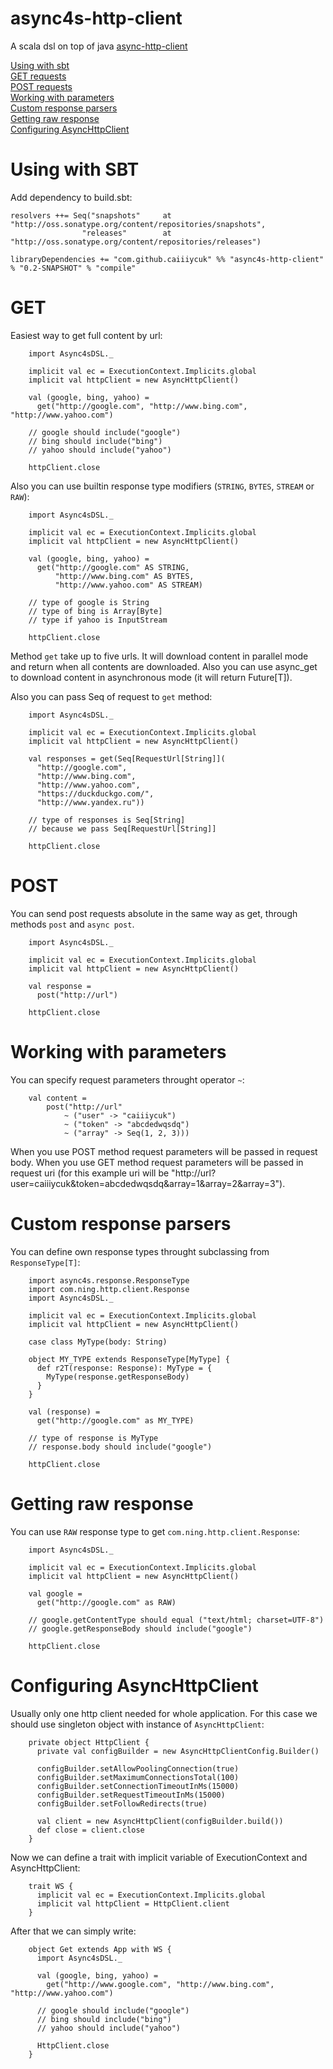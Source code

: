 async4s-http-client
===================
A scala dsl on top of java [async-http-client](https://github.com/AsyncHttpClient/async-http-client)

[Using with sbt](#using-with-sbt)  
[GET requests](#get)  
[POST requests](#post)  
[Working with parameters](#working-with-parameters)  
[Custom response parsers](#custom-response-parsers)  
[Getting raw response](#getting-raw-response)  
[Configuring AsyncHttpClient](#configuring-asynchttpclient)

Using with SBT
==============

Add dependency to build.sbt:
```
resolvers ++= Seq("snapshots"     at "http://oss.sonatype.org/content/repositories/snapshots",
                "releases"        at "http://oss.sonatype.org/content/repositories/releases")
                
libraryDependencies += "com.github.caiiiycuk" %% "async4s-http-client" % "0.2-SNAPSHOT" % "compile"
```

GET
===

Easiest way to get full content by url:

```
    import Async4sDSL._

    implicit val ec = ExecutionContext.Implicits.global
    implicit val httpClient = new AsyncHttpClient()

    val (google, bing, yahoo) =
      get("http://google.com", "http://www.bing.com", "http://www.yahoo.com")
      
    // google should include("google")
    // bing should include("bing")
    // yahoo should include("yahoo")
    
    httpClient.close
```

Also you can use builtin response type modifiers (```STRING```, ```BYTES```, ```STREAM``` or ```RAW```):

```
    import Async4sDSL._

    implicit val ec = ExecutionContext.Implicits.global
    implicit val httpClient = new AsyncHttpClient()

    val (google, bing, yahoo) =
      get("http://google.com" AS STRING, 
          "http://www.bing.com" AS BYTES, 
          "http://www.yahoo.com" AS STREAM)
    
    // type of google is String
    // type of bing is Array[Byte]
    // type if yahoo is InputStream
    
    httpClient.close
```

Method ```get``` take up to five urls. It will download content in parallel mode and return 
when all contents are downloaded. Also you can use async_get to download content in asynchronous mode 
(it will return Future[T]).

Also you can pass Seq of request to ```get``` method:

```
    import Async4sDSL._

    implicit val ec = ExecutionContext.Implicits.global
    implicit val httpClient = new AsyncHttpClient()

    val responses = get(Seq[RequestUrl[String]](
      "http://google.com",
      "http://www.bing.com",
      "http://www.yahoo.com",
      "https://duckduckgo.com/",
      "http://www.yandex.ru"))
      
    // type of responses is Seq[String]
    // because we pass Seq[RequestUrl[String]]
    
    httpClient.close
```

POST
====

You can send post requests absolute in the same way as get, through methods ```post``` and ```async post```.
```
    import Async4sDSL._

    implicit val ec = ExecutionContext.Implicits.global
    implicit val httpClient = new AsyncHttpClient()

    val response =
      post("http://url")
    
    httpClient.close
```

Working with parameters
=======================

You can specify request parameters throught operator ```~```:

```
    val content =
        post("http://url"
            ~ ("user" -> "caiiiycuk")
            ~ ("token" -> "abcdedwqsdq")
            ~ ("array" -> Seq(1, 2, 3)))
```

When you use POST method request parameters will be passed in request body. When you use
GET method request parameters will be passed in request uri (for this example uri will be 
"http://url?user=caiiiycuk&token=abcdedwqsdq&array=1&array=2&array=3").

Custom response parsers
=======================

You can define own response types throught subclassing from ```ResponseType[T]```:

```
    import async4s.response.ResponseType
    import com.ning.http.client.Response
    import Async4sDSL._
    
    implicit val ec = ExecutionContext.Implicits.global
    implicit val httpClient = new AsyncHttpClient()

    case class MyType(body: String)

    object MY_TYPE extends ResponseType[MyType] {
      def r2T(response: Response): MyType = {
        MyType(response.getResponseBody)
      }
    }

    val (response) =
      get("http://google.com" as MY_TYPE)

    // type of response is MyType
    // response.body should include("google")
    
    httpClient.close
```

Getting raw response
====================

You can use ```RAW``` response type to get ```com.ning.http.client.Response```:

```
    import Async4sDSL._

    implicit val ec = ExecutionContext.Implicits.global
    implicit val httpClient = new AsyncHttpClient()

    val google =
      get("http://google.com" as RAW)
      
    // google.getContentType should equal ("text/html; charset=UTF-8")
    // google.getResponseBody should include("google")
    
    httpClient.close
```

Configuring AsyncHttpClient
===========================

Usually only one http client needed for whole application. For this case we should use singleton object with instance of ```AsyncHttpClient```:

```
    private object HttpClient {
      private val configBuilder = new AsyncHttpClientConfig.Builder()

      configBuilder.setAllowPoolingConnection(true)
      configBuilder.setMaximumConnectionsTotal(100)
      configBuilder.setConnectionTimeoutInMs(15000)
      configBuilder.setRequestTimeoutInMs(15000)
      configBuilder.setFollowRedirects(true)

      val client = new AsyncHttpClient(configBuilder.build())
      def close = client.close
    }
```

Now we can define a trait with implicit variable of ExecutionContext and AsyncHttpClient:
```
    trait WS {
      implicit val ec = ExecutionContext.Implicits.global
      implicit val httpClient = HttpClient.client
    }
```

After that we can simply write:
```
    object Get extends App with WS {
      import Async4sDSL._

      val (google, bing, yahoo) =
        get("http://www.google.com", "http://www.bing.com", "http://www.yahoo.com")

      // google should include("google")
      // bing should include("bing")
      // yahoo should include("yahoo")

      HttpClient.close
    }
```

